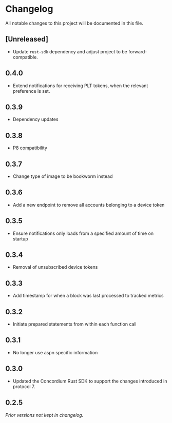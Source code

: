 # Changelog

All notable changes to this project will be documented in this file.

## [Unreleased]

- Update `rust-sdk` dependency and adjust project to be forward-compatible.

## 0.4.0

- Extend notifications for receiving PLT tokens, when the relevant preference is set.

## 0.3.9

- Dependency updates

## 0.3.8

- P8 compatibility

## 0.3.7

- Change type of image to be bookworm instead

## 0.3.6

- Add a new endpoint to remove all accounts belonging to a device token

## 0.3.5

- Ensure notifications only loads from a specified amount of time on startup

## 0.3.4

- Removal of unsubscribed device tokens

## 0.3.3

- Add timestamp for when a block was last processed to tracked metrics

## 0.3.2

- Initiate prepared statements from within each function call

## 0.3.1

- No longer use aspn specific information

## 0.3.0

- Updated the Concordium Rust SDK to support the changes introduced in protocol 7.

## 0.2.5

*Prior versions not kept in changelog.*
